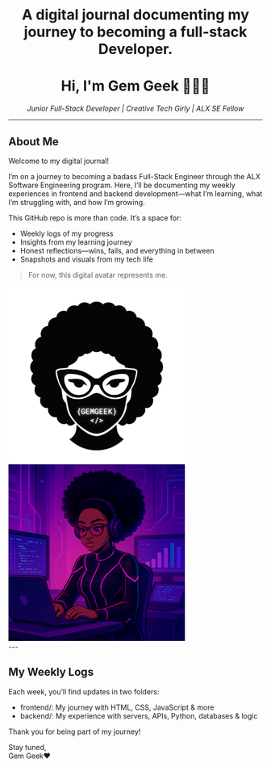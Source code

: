 <h1 align="center"> A digital journal documenting my journey to becoming a full-stack Developer. </h1>

<h1 align="center">Hi, I'm Gem Geek 💎👩‍💻</h1>

<p align="center">
  <em>Junior Full-Stack Developer | Creative Tech Girly | ALX SE Fellow</em>
</p>

---

## About Me

Welcome to my digital journal!

I’m on a journey to becoming a badass Full-Stack Engineer through the ALX Software Engineering program. Here, I’ll be documenting my weekly experiences in frontend and backend development—what I’m learning, what I’m struggling with, and how I’m growing.

This GitHub repo is more than code. It’s a space for:
- Weekly logs of my progress
- Insights from my learning journey
- Honest reflections—wins, fails, and everything in between
- Snapshots and visuals from my tech life

> For now, this digital avatar represents me. 
> 
<div>
  <img src="https://github.com/gemgeek/gems-digital-journal/blob/main/assets/GEM%20GEEK's%20LOGO.jpg"alt="Gem Geek Logo" width="350" style="margin-right: 10cm;"/>
  <img src="https://github.com/gemgeek/gems-digital-journal/blob/main/assets/GEMs%20DIGITAL%20AVATAR%202.png" alt="Gem Geek Avatar" width="350"/>
</div> 
---

## My Weekly Logs
Each week, you’ll find updates in two folders:
- frontend/: My journey with HTML, CSS, JavaScript & more
- backend/: My experience with servers, APIs, Python, databases & logic

Thank you for being part of my journey!

Stay tuned,  
Gem Geek❤️
